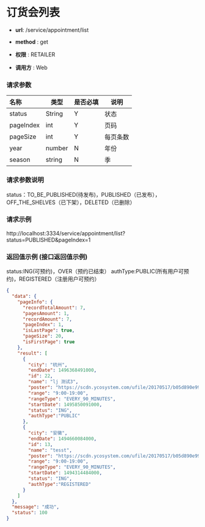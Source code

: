 # 订货会列表

- **url**: /service/appointment/list

- **method** : get  

- **权限** : RETAILER 

- **调用方** : Web

### 请求参数

| 名称        | 类型     | 是否必填 | 说明   |
|:--------- | ------ | ---- | ---- |
| status    | String | Y    | 状态   |
| pageIndex | int    | Y    | 页码   |
| pageSize  | int    | Y    | 每页条数 |
| year      | number | N    | 年份   |
| season    | string | N    | 季    |

### 请求参数说明

status：TO_BE_PUBLISHED(待发布)，PUBLISHED（已发布），OFF_THE_SHELVES（已下架），DELETED（已删除）

### 请求示例

http://localhost:3334/service/appointment/list?status=PUBLISHED&pageIndex=1

### 返回值示例 (接口返回值示例)

status:ING(可预约)，OVER（预约已结束）
authType:PUBLIC(所有用户可预约)，REGISTERED（注册用户可预约）

```json
{
  "data": {
    "pageInfo": {
      "recordTotalAmount": 7,
      "pagesAmount": 1,
      "recordAmount": 7,
      "pageIndex": 1,
      "isLastPage": true,
      "pageSize": 20,
      "isFirstPage": true
    },
    "result": [
      {
        "city": "杭州",
        "endDate": 1496368491000,
        "id": 22,
        "name": "lj 测试3",
        "poster": "https://scdn.ycosystem.com/ufile/20170517/b05d890e99fa495fa45cd958e6cacfec",
        "range": "9:00-19:00",
        "rangeType": "EVERY_90_MINUTES",
        "startDate": 1495850091000,
        "status": "ING",
        "authType":"PUBLIC"
      },
      {
        "city": "安徽",
        "endDate": 1494660084000,
        "id": 13,
        "name": "tesst",
        "poster": "https://scdn.ycosystem.com/ufile/20170517/b05d890e99fa495fa45cd958e6cacfec",
        "range": "9:00-19:00",
        "rangeType": "EVERY_90_MINUTES",
        "startDate": 1494314484000,
        "status": "ING",
        "authType":"REGISTERED"
      }
    ]
  },
  "message": "成功",
  "status": 100
}
```
